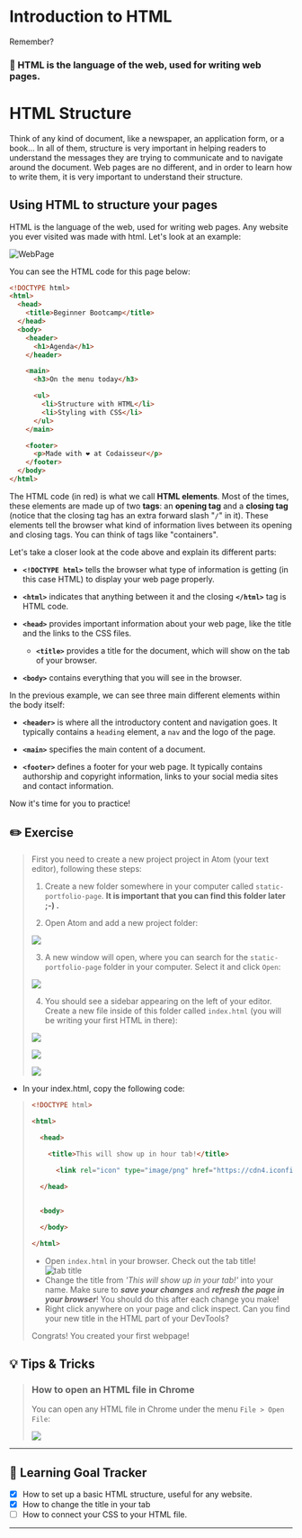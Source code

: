 # Introduction to HTML
Remember? 

### 🌟 HTML is the language of the web, used for writing web pages.

# HTML Structure

Think of any kind of document, like a newspaper, an application form, or a book... In all of them, structure is very important in helping readers to understand the messages they are trying to communicate and to navigate around the document. Web pages are no different, and in order to learn how to write them, it is very important to understand their structure.

## Using HTML to structure your pages

HTML is the language of the web, used for writing web pages. Any website you ever visited was made with html. Let's look at an example:

![WebPage](http://cd.sseu.re/20161122-k2yib.png)

You can see the HTML code for this page below:

```html
<!DOCTYPE html>
<html>
  <head>
    <title>Beginner Bootcamp</title>
  </head>
  <body>
    <header>
      <h1>Agenda</h1>
    </header>

    <main>
      <h3>On the menu today</h3>

      <ul>
        <li>Structure with HTML</li>
        <li>Styling with CSS</li>
      </ul>
    </main>

    <footer>
      <p>Made with ❤︎ at Codaisseur</p>
    </footer>
  </body>
</html>
```

The HTML code (in red) is what we call **HTML elements**. Most of the times, these elements are made up of two **tags**: an **opening tag** and a **closing tag** (notice that the closing tag has an extra forward slash "`/`" in it). These elements tell the browser what kind of information lives between its opening and closing tags. You can think of tags like "containers".

Let's take a closer look at the code above and explain its different parts:

* **`<!DOCTYPE html>`** tells the browser what type of information is getting (in this case HTML) to display your web page properly.

* **`<html>`** indicates that anything between it and the closing **`</html>`** tag is HTML code.

* **`<head>`** provides important information about your web page, like the title and the links to the CSS files.
  * **`<title>`** provides a title for the document, which will show on the tab of your browser.

* **`<body>`** contains everything that you will see in the browser.

In the previous example, we can see three main different elements within the body itself:

* **`<header>`** is where all the introductory content and navigation goes. It typically contains a `heading` element, a `nav` and the logo of the page.

* **`<main>`** specifies the main content of a document.

* **`<footer>`** defines a footer for your web page. It typically contains authorship and copyright information, links to your social media sites and contact information.


Now it's time for you to practice!

## ✏️ Exercise

> First you need to create a new project project in Atom (your text editor), following these steps:
>
> 1. Create a new folder somewhere in your computer called `static-portfolio-page`. **It is important that you can find this folder later ;-) .**
>
> 2. Open Atom and add a new project folder:
>
>   [![](http://cd.sseu.re/20170208-9cw7z.png)](http://cd.sseu.re/20170208-9cw7z.png)
>
> 3. A new window will open, where you can search for the `static-portfolio-page` folder in your computer. Select it and click `Open`:
>
>   [![](http://cd.sseu.re/20170208-3o9j6.png)](http://cd.sseu.re/20170208-3o9j6.png)
>
> 4. You should see a sidebar appearing on the left of your editor. Create a new file inside of this folder called `index.html` (you will be writing your first HTML in there):
>
>   [![](http://cd.sseu.re/20170208-vy91b.png)](http://cd.sseu.re/20170208-vy91b.png)
>
>   [![](http://cd.sseu.re/20170208-2ohp4.png)](http://cd.sseu.re/20170208-2ohp4.png)
>
>   [![](http://cd.sseu.re/20170208-pn3c0.png)](http://cd.sseu.re/20170208-pn3c0.png)
>
* In your index.html, copy the following code:
> ```html
> <!DOCTYPE html>
>
> <html>
>  
>   <head>
>
>     <title>This will show up in hour tab!</title>
>
>       <link rel="icon" type="image/png" href="https://cdn4.iconfinder.com/data/icons/business-1-3/512/checklist-512.png">
>
>   </head>
>
>
>   <body>
>
>   </body>
>
> </html>
> ```
> * Open `index.html` in your browser. Check out the tab title! ![tab title](https://cd.sseu.re/This_will_show_up_in_hour_tab_2018-09-06_09-05-32.png)
> * Change the title from _'This will show up in your tab!'_ into your name. Make sure to **_save your changes_** and **_refresh the page in your browser_**! You should do this after each change you make!
> * Right click anywhere on your page and click inspect. Can you find your new title in the HTML part of your DevTools?
>
> Congrats! You created your first webpage!

## 💡 Tips & Tricks

> ### How to open an HTML file in Chrome
>
> You can open any HTML file in Chrome under the menu `File > Open File`:
>
> [![](http://cd.sseu.re/20170208-5g4jj.png)](http://cd.sseu.re/20170208-5g4jj.png)
>

---
## 🎯 Learning Goal Tracker
* [x] How to set up a basic HTML structure, useful for any website.
* [x] How to change the title in your tab
* [ ] How to connect your CSS to your HTML file.

---
